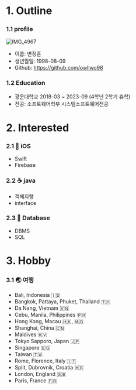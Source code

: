 # 1. Outline 
### 1.1 profile

![IMG_4967](https://github.com/owllwo98/resume/assets/93505724/0789b781-aa20-4e67-b801-5e7bae502b23)


- 이름: 변정훈  
- 생년월일: 1998-08-09   
- Github: https://github.com/owllwo98   
  
### 1.2 Education
- 광운대학교 2018-03 ~ 2023-09 (4학년 2학기 휴학)
- 전공: 소프트웨어학부 시스템소프트웨어전공 

# 2. Interested
### 2.1 🍎 iOS
- Swift 
- Firebase
### 2.2 ☕️ java
- 객체지향
- interface
### 2.3 💾 Database
- DBMS
- SQL

# 3. Hobby
### 3.1 🌏 여행
- Bali, Indonesia 🇮🇩
- Bangkok, Pattaya, Phuket, Thailand 🇹🇭
- Da Nang, Vietnam 🇻🇳
- Cebu, Manila, Philippines 🇵🇭
- Hong Kong, Macau 🇭🇰, 🇲🇴
- Shanghai, China 🇨🇳
- Maldives 🇲🇻
- Tokyo Sapporo, Japan 🇯🇵
- Singapore 🇸🇬
- Taiwan 🇹🇼
- Rome, Florence, Italy 🇮🇹
- Split, Dubrovnik, Croatia 🇭🇷
- London, England 🇬🇧
- Paris, France 🇫🇷
